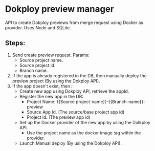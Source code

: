 # Dokploy preview manager
API to create Dokploy previews from merge request using Docker as provider.
Uses Node and SQLite.

## Steps:
1. Send create preview request. Params:
   - Source project name.
   - Source project id.
   - Branch name.
3. If the app is already registered in the DB, then manually deploy the preview project (By using the Dokploy API).
4. If the app doesn't exist, then :
   - Create new app using Dokploy API, retrieve the appId.
   - Register the new app in the DB:
     - Project Name: {{Source project-name}}-{{Branch-name}}-preview
     - Source App Id. (The source/base project app id)
     - Project Id. (The preview app id)
   - Set up the Docker provider of the new app by using the Dolkploy API.
     - Use the project name as the docker image tag within the provider.
   - Launch Manual deploy (By using the Dokploy API).

